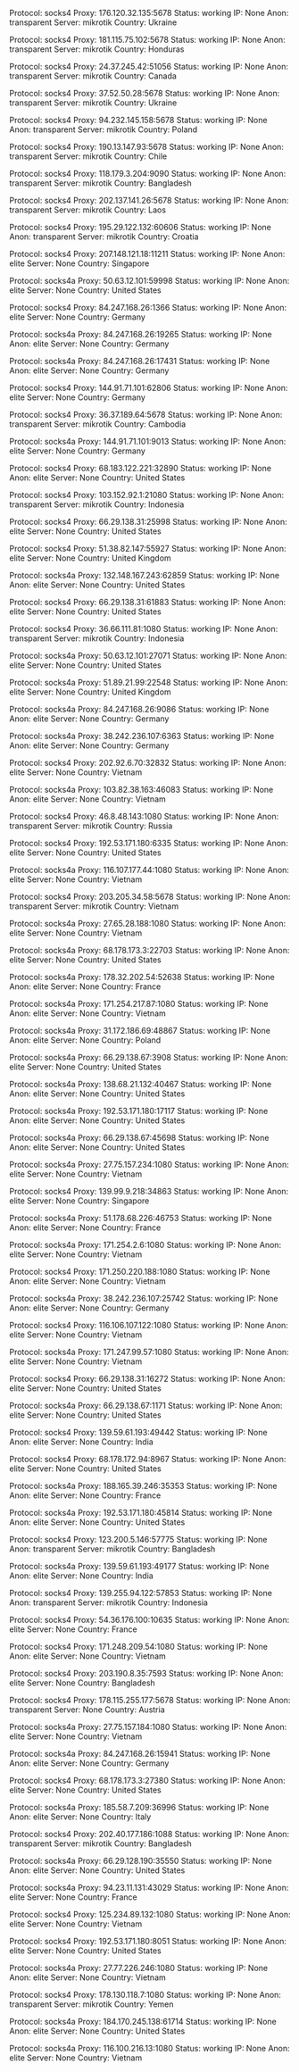 Protocol: socks4
Proxy: 176.120.32.135:5678
Status: working
IP: None
Anon: transparent
Server: mikrotik
Country: Ukraine

Protocol: socks4
Proxy: 181.115.75.102:5678
Status: working
IP: None
Anon: transparent
Server: mikrotik
Country: Honduras

Protocol: socks4
Proxy: 24.37.245.42:51056
Status: working
IP: None
Anon: transparent
Server: mikrotik
Country: Canada

Protocol: socks4
Proxy: 37.52.50.28:5678
Status: working
IP: None
Anon: transparent
Server: mikrotik
Country: Ukraine

Protocol: socks4
Proxy: 94.232.145.158:5678
Status: working
IP: None
Anon: transparent
Server: mikrotik
Country: Poland

Protocol: socks4
Proxy: 190.13.147.93:5678
Status: working
IP: None
Anon: transparent
Server: mikrotik
Country: Chile

Protocol: socks4
Proxy: 118.179.3.204:9090
Status: working
IP: None
Anon: transparent
Server: mikrotik
Country: Bangladesh

Protocol: socks4
Proxy: 202.137.141.26:5678
Status: working
IP: None
Anon: transparent
Server: mikrotik
Country: Laos

Protocol: socks4
Proxy: 195.29.122.132:60606
Status: working
IP: None
Anon: transparent
Server: mikrotik
Country: Croatia

Protocol: socks4
Proxy: 207.148.121.18:11211
Status: working
IP: None
Anon: elite
Server: None
Country: Singapore

Protocol: socks4a
Proxy: 50.63.12.101:59998
Status: working
IP: None
Anon: elite
Server: None
Country: United States

Protocol: socks4
Proxy: 84.247.168.26:1366
Status: working
IP: None
Anon: elite
Server: None
Country: Germany

Protocol: socks4a
Proxy: 84.247.168.26:19265
Status: working
IP: None
Anon: elite
Server: None
Country: Germany

Protocol: socks4a
Proxy: 84.247.168.26:17431
Status: working
IP: None
Anon: elite
Server: None
Country: Germany

Protocol: socks4
Proxy: 144.91.71.101:62806
Status: working
IP: None
Anon: elite
Server: None
Country: Germany

Protocol: socks4
Proxy: 36.37.189.64:5678
Status: working
IP: None
Anon: transparent
Server: mikrotik
Country: Cambodia

Protocol: socks4a
Proxy: 144.91.71.101:9013
Status: working
IP: None
Anon: elite
Server: None
Country: Germany

Protocol: socks4
Proxy: 68.183.122.221:32890
Status: working
IP: None
Anon: elite
Server: None
Country: United States

Protocol: socks4
Proxy: 103.152.92.1:21080
Status: working
IP: None
Anon: transparent
Server: mikrotik
Country: Indonesia

Protocol: socks4
Proxy: 66.29.138.31:25998
Status: working
IP: None
Anon: elite
Server: None
Country: United States

Protocol: socks4
Proxy: 51.38.82.147:55927
Status: working
IP: None
Anon: elite
Server: None
Country: United Kingdom

Protocol: socks4a
Proxy: 132.148.167.243:62859
Status: working
IP: None
Anon: elite
Server: None
Country: United States

Protocol: socks4
Proxy: 66.29.138.31:61883
Status: working
IP: None
Anon: elite
Server: None
Country: United States

Protocol: socks4
Proxy: 36.66.111.81:1080
Status: working
IP: None
Anon: transparent
Server: mikrotik
Country: Indonesia

Protocol: socks4a
Proxy: 50.63.12.101:27071
Status: working
IP: None
Anon: elite
Server: None
Country: United States

Protocol: socks4a
Proxy: 51.89.21.99:22548
Status: working
IP: None
Anon: elite
Server: None
Country: United Kingdom

Protocol: socks4a
Proxy: 84.247.168.26:9086
Status: working
IP: None
Anon: elite
Server: None
Country: Germany

Protocol: socks4a
Proxy: 38.242.236.107:6363
Status: working
IP: None
Anon: elite
Server: None
Country: Germany

Protocol: socks4
Proxy: 202.92.6.70:32832
Status: working
IP: None
Anon: elite
Server: None
Country: Vietnam

Protocol: socks4a
Proxy: 103.82.38.163:46083
Status: working
IP: None
Anon: elite
Server: None
Country: Vietnam

Protocol: socks4
Proxy: 46.8.48.143:1080
Status: working
IP: None
Anon: transparent
Server: mikrotik
Country: Russia

Protocol: socks4
Proxy: 192.53.171.180:6335
Status: working
IP: None
Anon: elite
Server: None
Country: United States

Protocol: socks4a
Proxy: 116.107.177.44:1080
Status: working
IP: None
Anon: elite
Server: None
Country: Vietnam

Protocol: socks4
Proxy: 203.205.34.58:5678
Status: working
IP: None
Anon: transparent
Server: mikrotik
Country: Vietnam

Protocol: socks4a
Proxy: 27.65.28.188:1080
Status: working
IP: None
Anon: elite
Server: None
Country: Vietnam

Protocol: socks4a
Proxy: 68.178.173.3:22703
Status: working
IP: None
Anon: elite
Server: None
Country: United States

Protocol: socks4a
Proxy: 178.32.202.54:52638
Status: working
IP: None
Anon: elite
Server: None
Country: France

Protocol: socks4a
Proxy: 171.254.217.87:1080
Status: working
IP: None
Anon: elite
Server: None
Country: Vietnam

Protocol: socks4a
Proxy: 31.172.186.69:48867
Status: working
IP: None
Anon: elite
Server: None
Country: Poland

Protocol: socks4a
Proxy: 66.29.138.67:3908
Status: working
IP: None
Anon: elite
Server: None
Country: United States

Protocol: socks4a
Proxy: 138.68.21.132:40467
Status: working
IP: None
Anon: elite
Server: None
Country: United States

Protocol: socks4a
Proxy: 192.53.171.180:17117
Status: working
IP: None
Anon: elite
Server: None
Country: United States

Protocol: socks4a
Proxy: 66.29.138.67:45698
Status: working
IP: None
Anon: elite
Server: None
Country: United States

Protocol: socks4a
Proxy: 27.75.157.234:1080
Status: working
IP: None
Anon: elite
Server: None
Country: Vietnam

Protocol: socks4
Proxy: 139.99.9.218:34863
Status: working
IP: None
Anon: elite
Server: None
Country: Singapore

Protocol: socks4a
Proxy: 51.178.68.226:46753
Status: working
IP: None
Anon: elite
Server: None
Country: France

Protocol: socks4a
Proxy: 171.254.2.6:1080
Status: working
IP: None
Anon: elite
Server: None
Country: Vietnam

Protocol: socks4
Proxy: 171.250.220.188:1080
Status: working
IP: None
Anon: elite
Server: None
Country: Vietnam

Protocol: socks4a
Proxy: 38.242.236.107:25742
Status: working
IP: None
Anon: elite
Server: None
Country: Germany

Protocol: socks4
Proxy: 116.106.107.122:1080
Status: working
IP: None
Anon: elite
Server: None
Country: Vietnam

Protocol: socks4a
Proxy: 171.247.99.57:1080
Status: working
IP: None
Anon: elite
Server: None
Country: Vietnam

Protocol: socks4
Proxy: 66.29.138.31:16272
Status: working
IP: None
Anon: elite
Server: None
Country: United States

Protocol: socks4a
Proxy: 66.29.138.67:1171
Status: working
IP: None
Anon: elite
Server: None
Country: United States

Protocol: socks4
Proxy: 139.59.61.193:49442
Status: working
IP: None
Anon: elite
Server: None
Country: India

Protocol: socks4
Proxy: 68.178.172.94:8967
Status: working
IP: None
Anon: elite
Server: None
Country: United States

Protocol: socks4a
Proxy: 188.165.39.246:35353
Status: working
IP: None
Anon: elite
Server: None
Country: France

Protocol: socks4a
Proxy: 192.53.171.180:45814
Status: working
IP: None
Anon: elite
Server: None
Country: United States

Protocol: socks4
Proxy: 123.200.5.146:57775
Status: working
IP: None
Anon: transparent
Server: mikrotik
Country: Bangladesh

Protocol: socks4a
Proxy: 139.59.61.193:49177
Status: working
IP: None
Anon: elite
Server: None
Country: India

Protocol: socks4
Proxy: 139.255.94.122:57853
Status: working
IP: None
Anon: transparent
Server: mikrotik
Country: Indonesia

Protocol: socks4
Proxy: 54.36.176.100:10635
Status: working
IP: None
Anon: elite
Server: None
Country: France

Protocol: socks4
Proxy: 171.248.209.54:1080
Status: working
IP: None
Anon: elite
Server: None
Country: Vietnam

Protocol: socks4
Proxy: 203.190.8.35:7593
Status: working
IP: None
Anon: elite
Server: None
Country: Bangladesh

Protocol: socks4
Proxy: 178.115.255.177:5678
Status: working
IP: None
Anon: transparent
Server: None
Country: Austria

Protocol: socks4a
Proxy: 27.75.157.184:1080
Status: working
IP: None
Anon: elite
Server: None
Country: Vietnam

Protocol: socks4a
Proxy: 84.247.168.26:15941
Status: working
IP: None
Anon: elite
Server: None
Country: Germany

Protocol: socks4
Proxy: 68.178.173.3:27380
Status: working
IP: None
Anon: elite
Server: None
Country: United States

Protocol: socks4a
Proxy: 185.58.7.209:36996
Status: working
IP: None
Anon: elite
Server: None
Country: Italy

Protocol: socks4
Proxy: 202.40.177.186:1088
Status: working
IP: None
Anon: transparent
Server: mikrotik
Country: Bangladesh

Protocol: socks4a
Proxy: 66.29.128.190:35550
Status: working
IP: None
Anon: elite
Server: None
Country: United States

Protocol: socks4a
Proxy: 94.23.11.131:43029
Status: working
IP: None
Anon: elite
Server: None
Country: France

Protocol: socks4
Proxy: 125.234.89.132:1080
Status: working
IP: None
Anon: elite
Server: None
Country: Vietnam

Protocol: socks4
Proxy: 192.53.171.180:8051
Status: working
IP: None
Anon: elite
Server: None
Country: United States

Protocol: socks4a
Proxy: 27.77.226.246:1080
Status: working
IP: None
Anon: elite
Server: None
Country: Vietnam

Protocol: socks4
Proxy: 178.130.118.7:1080
Status: working
IP: None
Anon: transparent
Server: mikrotik
Country: Yemen

Protocol: socks4a
Proxy: 184.170.245.138:61714
Status: working
IP: None
Anon: elite
Server: None
Country: United States

Protocol: socks4a
Proxy: 116.100.216.13:1080
Status: working
IP: None
Anon: elite
Server: None
Country: Vietnam


